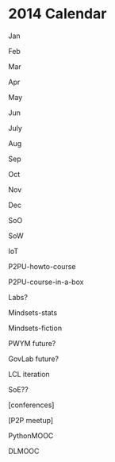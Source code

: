 # 2014 Calendar

Jan

Feb

Mar

Apr

May

Jun

July

Aug

Sep

Oct

Nov 

Dec

SoO

SoW

IoT

P2PU-howto-course

P2PU-course-in-a-box

Labs?

Mindsets-stats

Mindsets-fiction

PWYM future?

GovLab future?

LCL iteration

SoE??

[conferences]

[P2P meetup]

PythonMOOC

DLMOOC